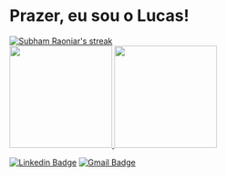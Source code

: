 <div> 
 <h1>Prazer, eu sou o Lucas!
</div>

 <a href="https://github.com/lima1301lucas/github-readme-streak-stats">
        <img title="🔥 Get streak stats for your profile at git.io/streak-stats" alt="Subham Raoniar's streak" src="https://github-readme-streak-stats.herokuapp.com/?user=lima1301lucas&theme=black-ice&hide_border=true&stroke=0000&background=060A0CD0"/>
 
<div>
  <a href="https://github.com/lima1301lucas">
  <img height="180em" src="https://github-readme-stats.vercel.app/api?username=lima1301lucas&show_icons=true&theme=react&include_all_commits=true&count_private=true"/>
  <img height="180em" src="https://github-readme-stats.vercel.app/api/top-langs/?username=lima1301lucas&layout=compact&langs_count=7&theme=react"/>
   
[![Linkedin Badge](https://img.shields.io/badge/-Lucas%20Lima-3733dd?style=flat-square&logo=Linkedin&logoColor=white&link=https://www.linkedin.com/in/lucas-lima-1301/)](https://www.linkedin.com/in/lucas-lima-1301/) [![Gmail Badge](https://img.shields.io/badge/-lima1301lucas@gmail.com-3733dd?style=flat-square&logo=Gmail&logoColor=white&link=mailto:lima1301lucas@gmail.com)](mailto:lima1301lucas@gmail.com)
</div>
